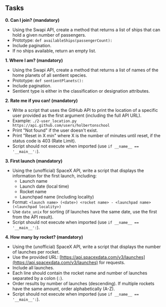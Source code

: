 ## Tasks

**0. Can I join? (mandatory)**

* Using the Swapi API, create a method that returns a list of ships that can hold a given number of passengers.
* Prototype: `def availableShips(passengerCount):`
* Include pagination.
* If no ships available, return an empty list.

**1. Where I am? (mandatory)**

* Using the Swapi API, create a method that returns a list of names of the home planets of all sentient species.
* Prototype: `def sentientPlanets():`
* Include pagination.
* Sentient type is either in the classification or designation attributes.

**2. Rate me if you can! (mandatory)**

* Write a script that uses the GitHub API to print the location of a specific user provided as the first argument (including the full API URL).
* Example: `./2-user_location.py https://api.github.com/users/holbertonschool`
* Print "Not found" if the user doesn't exist.
* Print "Reset in X min" where X is the number of minutes until reset, if the status code is 403 (Rate Limit).
* Script should not execute when imported (use `if __name__ == '__main__':`).

**3. First launch (mandatory)**

* Using the (unofficial) SpaceX API, write a script that displays the information for the first launch, including:
    * Launch name
    * Launch date (local time)
    * Rocket name
    * Launchpad name (including locality)
* Format: `<launch name> (<date>) <rocket name> - <launchpad name> (<launchpad locality>)`
* Use `date_unix` for sorting (if launches have the same date, use the first from the API result).
* Script should not execute when imported (use `if __name__ == '__main__':`).

**4. How many by rocket? (mandatory)**

* Using the (unofficial) SpaceX API, write a script that displays the number of launches per rocket.
* Use the provided URL: [https://api.spacexdata.com/v3/launches](https://api.spacexdata.com/v3/launches) for requests.
* Include all launches.
* Each line should contain the rocket name and number of launches separated by a colon (`:`).
* Order results by number of launches (descending). If multiple rockets have the same amount, order alphabetically (A-Z).
* Script should not execute when imported (use `if __name__ == '__main__':`).
